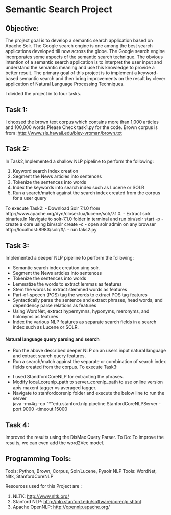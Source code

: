 
# Semantic Search Project
## Objective:
The project goal is to develop a semantic search application based on Apache Solr. The Google search engine is one among the best search applications developed till now across the globe. The Google search engine incorporates some aspects of the semantic search technique. The obvious intention of a semantic search application is to interpret the user input and understand the semantic meaning and use this knowledge to provide a better result. The primary goal of this project is to implement a keyword-based semantic search and then bring improvements on the result by clever application of Natural Language Processing Techniques.

I divided the project in to four tasks.
## Task 1:
I choosed the brown text corpus which contains more than 1,000 articles and 100,000 words.Please Check task1.py for the code.
Brown corpus is from :http://www.sls.hawaii.edu/bley-vroman/brown.txt

## Task 2: 
In Task2,Implemented a shallow NLP pipeline to perform the following:
<ol>
  <li>Keyword search index creation</li>
  <li>Segment the News articles into sentences</li>
  <li>Tokenize the sentences into words</li>
   <li>Index the keywords into search index such as Lucene or SOLR</li>
  <li>Run a search/match against the search index created from the corpus for a user query</li>
</ol>
To execute Task2: 
- Download Solr 7.1.0 from http://www.apache.org/dyn/closer.lua/lucene/solr/7.1.0.
- Extract solr binaries.In Navigate to solr-7.1.0 folder in terminal and run  bin/solr start -p 
- create a core using bin/solr create -c 
- open solr admin on any browser http://localhost:8983/solr/#/.
- run taks2.py

## Task 3: 
 Implemented a deeper NLP pipeline to perform the following:
* Semantic search index creation uing solr.
* Segment the News articles into sentences
* Tokenize the sentences into words
* Lemmatize the words to extract lemmas as features
* Stem the words to extract stemmed words as features
* Part-of-speech (POS) tag the words to extract POS tag features
* Syntactically parse the sentence and extract phrases, head words, and dependency parse relations as features
* Using WordNet, extract hypernymns, hyponyms, meronyms, and holonyms as features
* Index the various NLP features as separate search fields in a search index such as Lucene or SOLR.
#### Natural language query parsing and search
* Run the above described deeper NLP on an users input natural language and extract search query features.
* Run a search/match against the separate or combination of search index fields created from the corpus.
To execute Task3:
- I used StandfordCoreNLP for extracting the phrases.
- Modify local_corenlp_path to server_corenlp_path to use online version apis maxent tagger vs averaged tagger.
- Navigate to stanfordcorenlp folder and execute the below line to run the server    
  java -mx4g -cp "*"edu.stanford.nlp.pipeline.StanfordCoreNLPServer -port 9000 -timeout 15000
 

## Task 4:
  Improved the results using the DisMax Query Parser.
  To Do: To improve the results, we can even add the word2Vec model.
  
## Programming Tools: 
  Tools: Python, Brown, Corpus, Solr/Lucene, Pysolr
  NLP Tools: WordNet, Nltk, StanfordCoreNLP

Resources used for this Project are :
1. NLTK: http://www.nltk.org/
2. Stanford NLP: http://nlp.stanford.edu/software/corenlp.shtml
3. Apache OpenNLP: http://opennlp.apache.org/
